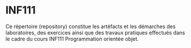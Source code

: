 # INF111
Ce répertoire (repository) constitue les artéfacts et les démarches des laboratoires, des exercices ainsi que des travaux pratiques effectués dans le cadre du cours INF111 Programmation orientée objet.
